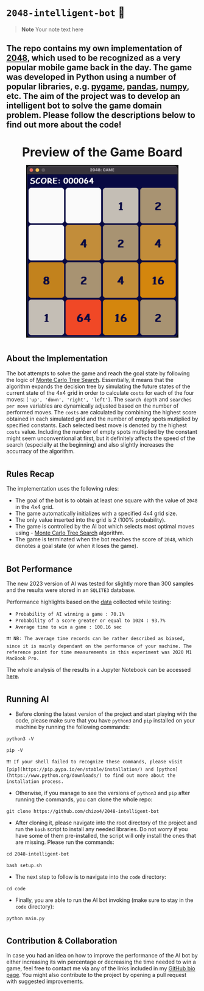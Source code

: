 # ```2048-intelligent-bot``` 🤖

> **Note**
Your note text here

## The repo contains my own implementation of [2048](https://en.wikipedia.org/wiki/2048_(video_game)), which used to be recognized as a very popular mobile game back in the day. The game was developed in Python using a number of popular libraries, e.g. [pygame](https://www.pygame.org/news), [pandas](https://pandas.pydata.org/), [numpy](https://numpy.org/), etc. The aim of the project was to develop an intelligent bot to solve the game domain problem. Please follow the descriptions below to find out more about the code!

#

<p align="center">
  <b style="font-size: 2rem;">Preview of the Game Board</b>
</p>


<p align="center">
  <img src="./images/image_gui.png" width="400" alt="The Image of 2048 Game Board."/>
</p>

#

## About the Implementation

The bot attempts to solve the game and reach the goal state by following the logic of [Monte Carlo Tree Search](https://en.wikipedia.org/wiki/Monte_Carlo_tree_search). Essentially, it means that the algorithm expands the decision tree by simulating the future states of the current state of the 4x4 grid in order to calculate ```costs``` for each of the four moves: ```['up', 'down', 'right', 'left']```. The ```search depth``` and ```searches per move``` variables are dynamically adjusted based on the number of performed moves. The ```costs``` are calculated by combining the highest score obtained in each simulated grid and the number of empty spots mutiplied by specified constants. Each selected best move is denoted by the highest ```costs``` value. Including the number of empty spots multiplied by the constant might seem unconventional at first, but it definitely affects the speed of the search (especially at the beginning) and also slightly increases the accurracy of the algorithm.

#

## Rules Recap

The implementation uses the following rules:
- The goal of the bot is to obtain at least one square with the value of ```2048``` in the 4x4 grid.
- The game automatically initializes with a specified 4x4 grid size.
- The only value inserted into the grid is 2 (100% probability).
- The game is controlled by the AI bot which selects most optimal moves using - [Monte Carlo Tree Search](https://en.wikipedia.org/wiki/Monte_Carlo_tree_search) algorithm.
- The game is terminated when the bot reaches the score of ```2048```, which denotes a goal state (or when it loses the game).

#

## Bot Performance

The new 2023 version of AI was tested for slightly more than 300 samples and the results were stored in an ```SQLITE3``` database. 

Performance highlights based on the [data](https://github.com/chizo4/2048-Project/blob/main/code/notebook/bot_notebook.ipynb) collected while testing:
- ```Probability of AI winning a game : 70.1%```
- ```Probability of a score greater or equal to 1024 : 93.7%```
- ```Average time to win a game : 100.16 sec```

```
❗❗❗ NB: The average time records can be rather described as biased, since it is mainly dependant on the performance of your machine. The reference point for time measurements in this experiment was 2020 M1 MacBook Pro.
```

The whole analysis of the results in a Jupyter Notebook can be accessed [here](https://github.com/chizo4/2048-Project/blob/main/code/notebook/bot_notebook.ipynb).

#

## Running AI

- Before cloning the latest version of the project and start playing with the code, please make sure that you have ```python3``` and ```pip``` installed on your machine by running the following commands:

```shell
python3 -V
```

```shell
pip -V
```

```
❗❗❗ If your shell failed to recognize these commands, please visit [pip](https://pip.pypa.io/en/stable/installation/) and [python](https://www.python.org/downloads/) to find out more about the installation process.
```

- Otherwise, if you manage to see the versions of ```python3``` and ```pip``` after running the commands, you can clone the whole repo:

```shell
git clone https://github.com/chizo4/2048-intelligent-bot
```

- After cloning it, please navigate into the root directory of the project and run the ```bash``` script to install any needed libraries. Do not worry if you have some of them pre-installed, the script will only install the ones that are missing. Please run the commands:

```shell
cd 2048-intelligent-bot
```

```shell
bash setup.sh
```

- The next step to follow is to navigate into the ```code``` directory:

```shell
cd code
```

- Finally, you are able to run the AI bot invoking (make sure to stay in the ```code``` directory):

```shell
python main.py
```

#

## Contribution & Collaboration

In case you had an idea on how to improve the performance of the AI bot by either increasing its win percentage or decreasing the time needed to win a game, feel free to contact me via any of the links included in my [GitHub bio page](https://github.com/chizo4). You might also contribute to the project by opening a pull request with suggested improvements.

#
